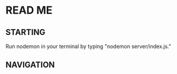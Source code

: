 <h1> READ ME </h1>

<h2> STARTING </h2>
<p>Run nodemon in your terminal by typing "nodemon server/index.js."</p>

<h2>NAVIGATION</h2>
<p></p>
